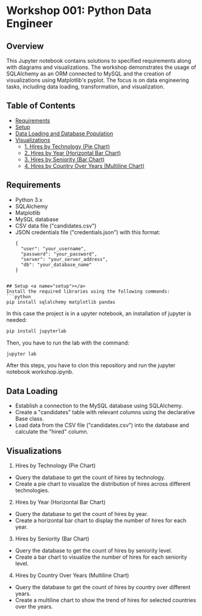 # Workshop 001: Python Data Engineer

## Overview
This Jupyter notebook contains solutions to specified requirements along with diagrams and visualizations. The workshop demonstrates the usage of SQLAlchemy as an ORM connected to MySQL and the creation of visualizations using Matplotlib's pyplot. The focus is on data engineering tasks, including data loading, transformation, and visualization.

## Table of Contents
- [Requirements](#requirements)
- [Setup](#setup)
- [Data Loading and Database Population](#data-loading-and-database-population)
- [Visualizations](#visualizations)
  - [1. Hires by Technology (Pie Chart)](#1-hires-by-technology-pie-chart)
  - [2. Hires by Year (Horizontal Bar Chart)](#2-hires-by-year-horizontal-bar-chart)
  - [3. Hires by Seniority (Bar Chart)](#3-hires-by-seniority-bar-chart)
  - [4. Hires by Country Over Years (Multiline Chart)](#4-hires-by-country-over-years-multiline-chart)

## Requirements <a name="requirements"></a>
- Python 3.x
- SQLAlchemy
- Matplotlib
- MySQL database
- CSV data file ("candidates.csv")
- JSON credentials file ("credentials.json") with this format:
  ```
  {
    "user": "your_username",
    "password": "your_password",
    "server": "your_server_address",
    "db": "your_database_name"
  }
``` 

## Setup <a name="setup"></a>
Install the required libraries using the following commands:
```python
pip install sqlalchemy matplotlib pandas
```
In this case the project is in a upyter notebook, an installation of jupyter is needed:

```python
pip install jupyterlab
```
Then, you have to run the lab with the command:
```python
jupyter lab
```
After this steps, you have to clon this repository and run the jupyter notebook workshop.ipynb.

## Data Loading <a name="data-loading"></a>
- Establish a connection to the MySQL database using SQLAlchemy.
- Create a "candidates" table with relevant columns using the declarative Base class.
- Load data from the CSV file ("candidates.csv") into the database and calculate the "hired" column.

## Visualizations <a name="visualizations"></a>
1. Hires by Technology (Pie Chart) <a name="1-hires-by-technology-pie-chart"></a>
  - Query the database to get the count of hires by technology.
  - Create a pie chart to visualize the distribution of hires across different technologies.
2. Hires by Year (Horizontal Bar Chart) <a name="2-hires-by-year-horizontal-bar-chart"></a>
  - Query the database to get the count of hires by year.
  - Create a horizontal bar chart to display the number of hires for each year.
3. Hires by Seniority (Bar Chart) <a name="3-hires-by-seniority-bar-chart"></a>
  - Query the database to get the count of hires by seniority level.
  - Create a bar chart to visualize the number of hires for each seniority level.
4. Hires by Country Over Years (Multiline Chart) <a name="4-hires-by-country-over-years-multiline-chart"></a>
  - Query the database to get the count of hires by country over different years.
  - Create a multiline chart to show the trend of hires for selected countries over the years.


